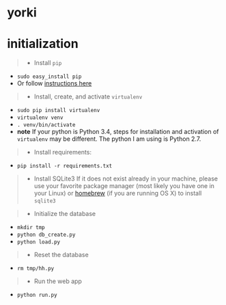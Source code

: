 # yorki

# initialization


>- Install `pip`
  + `sudo easy_install pip`
  + Or follow [instructions here](https://pip.pypa.io/en/latest/installing.html)
>- Install, create, and activate `virtualenv`
  + `sudo pip install virtualenv`
  + `virtualenv venv`
  + `. venv/bin/activate`
  + **note** If your python is Python 3.4, steps for installation and activation
of `virtualenv` may be different. The python I am using is Python 2.7.
>- Install requirements:
  + `pip install -r requirements.txt`
>- Install SQLite3
  If it does not exist already in your machine, please use your favorite package
manager (most likely you have one in your Linux) or [homebrew](brew.sh) (if you
are running OS X) to install `sqlite3`

>- Initialize the database 

 + `mkdir tmp`
 + `python db_create.py` 
 + `python load.py` 


>- Reset the database
 + `rm tmp/hh.py`

>- Run the web app
 + `python run.py`